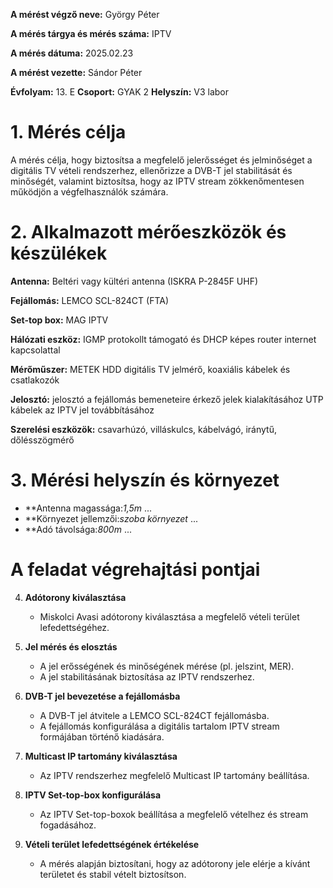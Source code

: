 **A mérést végző neve:** György Péter

**A mérés tárgya és mérés száma:** IPTV

**A mérés dátuma:** 2025.02.23

**A mérést vezette:** Sándor Péter

**Évfolyam:** 13. E
**Csoport:** GYAK 2
**Helyszín:** V3 labor


# 1. Mérés célja

A mérés célja, hogy biztosítsa a megfelelő jelerősséget és jelminőséget a digitális TV vételi rendszerhez, ellenőrizze a DVB-T jel stabilitását és minőségét, valamint biztosítsa, hogy az IPTV stream zökkenőmentesen működjön a végfelhasználók számára.

# 2. Alkalmazott mérőeszközök és készülékek

**Antenna:** Beltéri vagy kültéri antenna (ISKRA P-2845F UHF) 

**Fejállomás:** LEMCO SCL-824CT  (FTA)

**Set-top box:** MAG IPTV

**Hálózati eszköz:** IGMP protokollt támogató és DHCP képes router internet kapcsolattal

**Mérőműszer:** METEK HDD digitális TV jelmérő, koaxiális kábelek és csatlakozók 

**Jelosztó:** jelosztó a fejállomás bemeneteire érkező jelek kialakításához UTP kábelek az IPTV jel továbbításához

**Szerelési eszközök:** csavarhúzó, villáskulcs, kábelvágó, iránytű, dőlésszögmérő



# 3. Mérési helyszín és környezet
- **Antenna magassága:*1,5m* ...
- **Környezet jellemzői:*szoba környezet* ...
- **Adó távolsága:*800m* ...


 # A feladat végrehajtási pontjai

4. **Adótorony kiválasztása**
   - Miskolci Avasi adótorony kiválasztása a megfelelő vételi terület lefedettségéhez.







5. **Jel mérés és elosztás**
   - A jel erősségének és minőségének mérése (pl. jelszint, MER).
   - A jel stabilitásának biztosítása az IPTV rendszerhez.


6. **DVB-T jel bevezetése a fejállomásba**
   - A DVB-T jel átvitele a LEMCO SCL-824CT fejállomásba.
   - A fejállomás konfigurálása a digitális tartalom IPTV stream formájában történő kiadására.


7. **Multicast IP tartomány kiválasztása**
   - Az IPTV rendszerhez megfelelő Multicast IP tartomány beállítása.


8. **IPTV Set-top-box konfigurálása**
   - Az IPTV Set-top-boxok beállítása a megfelelő vételhez és stream fogadásához.







9. **Vételi terület lefedettségének értékelése**
   - A mérés alapján biztosítani, hogy az adótorony jele elérje a kívánt területet és stabil vételt biztosítson.




